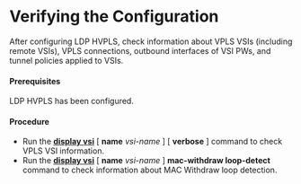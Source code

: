 Verifying the Configuration
===========================

After configuring LDP HVPLS, check information about VPLS VSIs (including remote VSIs), VPLS connections, outbound interfaces of VSI PWs, and tunnel policies applied to VSIs.

#### Prerequisites

LDP HVPLS has been configured.


#### Procedure

* Run the [**display vsi**](cmdqueryname=display+vsi) [ **name** *vsi-name* ] [ **verbose** ] command to check VPLS VSI information.
* Run the [**display vsi**](cmdqueryname=display+vsi) [ **name** *vsi-name* ] **mac-withdraw loop-detect** command to check information about MAC Withdraw loop detection.